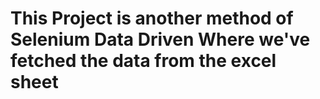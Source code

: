 # This Project is another method of Selenium Data Driven Where we've fetched the data from the excel sheet
